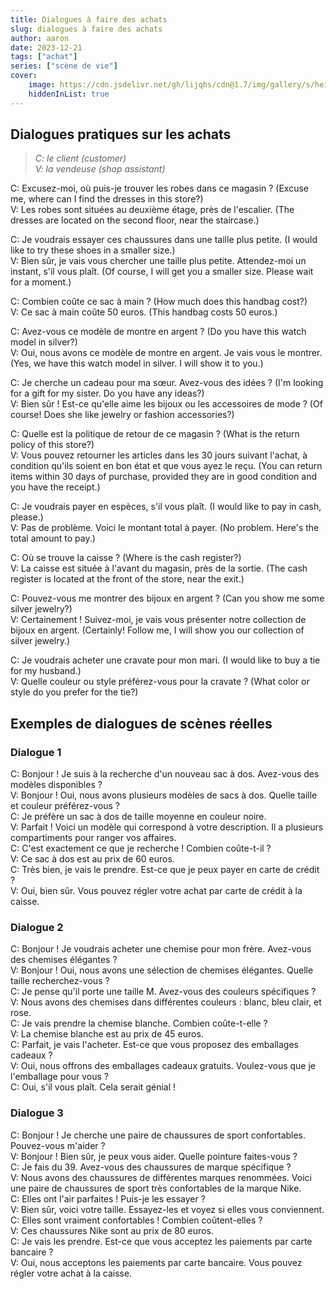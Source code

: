 ```yaml
---
title: Dialogues à faire des achats
slug: dialogues à faire des achats
author: aaron
date: 2023-12-21
tags: ["achat"]
series: ["scène de vie"]
cover: 
    image: https://cdn.jsdelivr.net/gh/lijqhs/cdn@1.7/img/gallery/s/heidi-fin-2TLREZi7BUg-unsplash.jpg
    hiddenInList: true
---
```


## Dialogues pratiques sur les achats

>*C: le client (customer)*  
>*V: la vendeuse (shop assistant)*

C: Excusez-moi, où puis-je trouver les robes dans ce magasin ? (Excuse me, where can I find the dresses in this store?)  
V: Les robes sont situées au deuxième étage, près de l'escalier. (The dresses are located on the second floor, near the staircase.)

C: Je voudrais essayer ces chaussures dans une taille plus petite. (I would like to try these shoes in a smaller size.)  
V: Bien sûr, je vais vous chercher une taille plus petite. Attendez-moi un instant, s'il vous plaît. (Of course, I will get you a smaller size. Please wait for a moment.)

C: Combien coûte ce sac à main ? (How much does this handbag cost?)  
V: Ce sac à main coûte 50 euros. (This handbag costs 50 euros.)

C: Avez-vous ce modèle de montre en argent ? (Do you have this watch model in silver?)  
V: Oui, nous avons ce modèle de montre en argent. Je vais vous le montrer. (Yes, we have this watch model in silver. I will show it to you.)

C: Je cherche un cadeau pour ma sœur. Avez-vous des idées ? (I'm looking for a gift for my sister. Do you have any ideas?)  
V: Bien sûr ! Est-ce qu'elle aime les bijoux ou les accessoires de mode ? (Of course! Does she like jewelry or fashion accessories?)

C: Quelle est la politique de retour de ce magasin ? (What is the return policy of this store?)  
V: Vous pouvez retourner les articles dans les 30 jours suivant l'achat, à condition qu'ils soient en bon état et que vous ayez le reçu. (You can return items within 30 days of purchase, provided they are in good condition and you have the receipt.)

C: Je voudrais payer en espèces, s'il vous plaît. (I would like to pay in cash, please.)  
V: Pas de problème. Voici le montant total à payer. (No problem. Here's the total amount to pay.)

C: Où se trouve la caisse ? (Where is the cash register?)  
V: La caisse est située à l'avant du magasin, près de la sortie. (The cash register is located at the front of the store, near the exit.)

C: Pouvez-vous me montrer des bijoux en argent ? (Can you show me some silver jewelry?)  
V: Certainement ! Suivez-moi, je vais vous présenter notre collection de bijoux en argent. (Certainly! Follow me, I will show you our collection of silver jewelry.)

C: Je voudrais acheter une cravate pour mon mari. (I would like to buy a tie for my husband.)  
V: Quelle couleur ou style préférez-vous pour la cravate ? (What color or style do you prefer for the tie?)

## Exemples de dialogues de scènes réelles

### Dialogue 1

C: Bonjour ! Je suis à la recherche d'un nouveau sac à dos. Avez-vous des modèles disponibles ?  
V: Bonjour ! Oui, nous avons plusieurs modèles de sacs à dos. Quelle taille et couleur préférez-vous ?  
C: Je préfère un sac à dos de taille moyenne en couleur noire.  
V: Parfait ! Voici un modèle qui correspond à votre description. Il a plusieurs compartiments pour ranger vos affaires.  
C: C'est exactement ce que je recherche ! Combien coûte-t-il ?  
V: Ce sac à dos est au prix de 60 euros.  
C: Très bien, je vais le prendre. Est-ce que je peux payer en carte de crédit ?  
V: Oui, bien sûr. Vous pouvez régler votre achat par carte de crédit à la caisse.  

### Dialogue 2

C: Bonjour ! Je voudrais acheter une chemise pour mon frère. Avez-vous des chemises élégantes ?  
V: Bonjour ! Oui, nous avons une sélection de chemises élégantes. Quelle taille recherchez-vous ?  
C: Je pense qu'il porte une taille M. Avez-vous des couleurs spécifiques ?  
V: Nous avons des chemises dans différentes couleurs : blanc, bleu clair, et rose.  
C: Je vais prendre la chemise blanche. Combien coûte-t-elle ?  
V: La chemise blanche est au prix de 45 euros.  
C: Parfait, je vais l'acheter. Est-ce que vous proposez des emballages cadeaux ?  
V: Oui, nous offrons des emballages cadeaux gratuits. Voulez-vous que je l'emballage pour vous ?  
C: Oui, s'il vous plaît. Cela serait génial !  

### Dialogue 3

C: Bonjour ! Je cherche une paire de chaussures de sport confortables. Pouvez-vous m'aider ?  
V: Bonjour ! Bien sûr, je peux vous aider. Quelle pointure faites-vous ?  
C: Je fais du 39. Avez-vous des chaussures de marque spécifique ?  
V: Nous avons des chaussures de différentes marques renommées. Voici une paire de chaussures de sport très confortables de la marque Nike.  
C: Elles ont l'air parfaites ! Puis-je les essayer ?  
V: Bien sûr, voici votre taille. Essayez-les et voyez si elles vous conviennent.  
C: Elles sont vraiment confortables ! Combien coûtent-elles ?  
V: Ces chaussures Nike sont au prix de 80 euros.  
C: Je vais les prendre. Est-ce que vous acceptez les paiements par carte bancaire ?  
V: Oui, nous acceptons les paiements par carte bancaire. Vous pouvez régler votre achat à la caisse.  